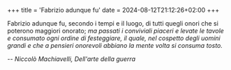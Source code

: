 +++
title = 'Fabrizio adunque fu'
date = 2024-08-12T21:12:26+02:00
+++

Fabrizio adunque fu, secondo i tempi e il luogo, di tutti quegli onori che si poterono maggiori onorato; *ma passati i conviviali piaceri e levate le tavole e consumato ogni ordine di festeggiare, il quale, nel cospetto degli uomini grandi e che a pensieri onorevoli abbiano la mente volta si consuma tosto.*

-- <cite>Niccolò Machiavelli, Dell'arte della guerra</cite>

